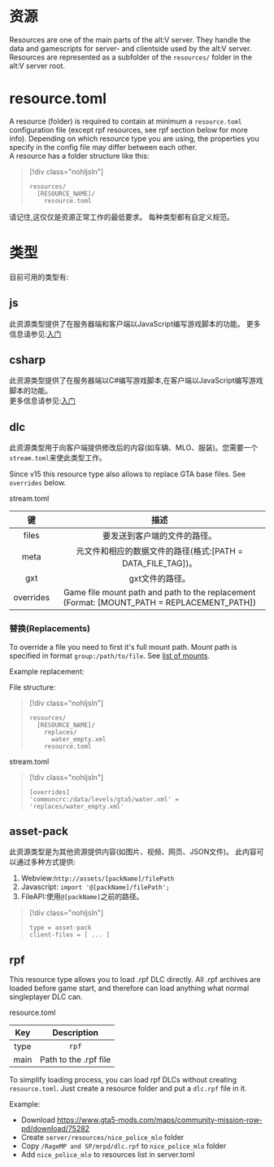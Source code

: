# 资源

Resources are one of the main parts of the alt:V server. They handle the data and gamescripts for server- and clientside used by the alt:V server.<br>
Resources are represented as a subfolder of the `resources/` folder in the alt:V server root.

# resource.toml

A resource (folder) is required to contain at minimum a `resource.toml` configuration file (except rpf resources, see rpf section below for more info). Depending on which resource type you are using, the properties you specify in the config file may differ between each other.<br>
A resource has a folder structure like this:

> [!div class="nohljsln"]
>```
> resources/
>   [RESOURCE_NAME]/
>     resource.toml
>```

请记住,这仅仅是资源正常工作的最低要求。 每种类型都有自定义规范。

# 类型  

目前可用的类型有:

## js  

此资源类型提供了在服务器端和客户端以JavaScript编写游戏脚本的功能。
更多信息请参见:[入门](~/altv-types/docs/articles/index.md)  

## csharp  

此资源类型提供了在服务器端以C#编写游戏脚本,在客户端以JavaScript编写游戏脚本的功能。  
更多信息请参见:[入门](~/coreclr-module/docs/articles/index.md)  

## dlc

此资源类型用于向客户端提供修改后的内容(如车辆、MLO、服装)。您需要一个`stream.toml`来使此类型工作。

Since v15 this resource type also allows to replace GTA base files. See `overrides` below.

stream.toml

           
|                   键                      |                                        描述                                       |  
| :----------------------------------------: | :-----------------------------------------------------------------------------------------------------: |
| files     | 要发送到客户端的文件的路径。                             |
| meta     | 元文件和相应的数据文件的路径(格式:[PATH = DATA_FILE_TAG])。      |
| gxt       | gxt文件的路径。|
| overrides | Game file mount path and path to the replacement (Format: [MOUNT_PATH = REPLACEMENT_PATH]) |

### 替换(Replacements)

To override a file you need to first it's full mount path. Mount path is specified in format `group:/path/to/file`. See [list of mounts](https://gist.githubusercontent.com/martonp96/59f731446c7f17db3f400c2be458c4a4/raw/38b73edc0a61cbd24383d75a41c515718aafded6/gistfile1.txt). 

Example replacement:

File structure:
> [!div class="nohljsln"]
>```
> resources/
>   [RESOURCE_NAME]/
>     replaces/
>       water_empty.xml
>     resource.toml
>```

stream.toml 
> [!div class="nohljsln"]
>```
> [overrides]
> 'commoncrc:/data/levels/gta5/water.xml' = 'replaces/water_empty.xml'
> ```

## asset-pack

此资源类型是为其他资源提供内容(如图片、视频、网页、JSON文件)。 此内容可以通过多种方式提供:

1. Webview:`http://assets/[packName]/filePath`  
2. Javascript: `import '@[packName]/filePath';`  
3. FileAPI:使用`@[packName]`之前的路径。

> [!div class="nohljsln"]
>```
> type = asset-pack
> client-files = [ ... ]
> ```

## rpf

This resource type allows you to load .rpf DLC directly. All .rpf archives are loaded before game start, and therefore can load anything what normal singleplayer DLC can.

resource.toml

| Key      | Description           |
| :------: | :-------------------: |
| type     | `rpf`                 |
| main     | Path to the .rpf file |

To simplify loading process, you can load rpf DLCs without creating `resource.toml`. Just create a resource folder and put a `dlc.rpf` file in it.

Example:
- Download https://www.gta5-mods.com/maps/community-mission-row-pd/download/75282
- Create `server/resources/nice_police_mlo` folder
- Copy `/RageMP and SP/mrpd/dlc.rpf` to `nice_police_mlo` folder
- Add `nice_police_mlo` to resources list in server.toml